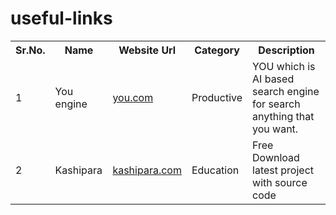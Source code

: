 # useful-links
<table>
    <tr><th>Sr.No.</th><th>Name</th><th>Website Url</th><th>Category</th><th>Description</th></tr>
    <tr><td>1</td><td>You engine</td><td><a href="https://www.you.com" target="_blank">you.com</a></td><td>Productive</td><td>YOU which is AI based search engine for search anything that you want.</td></tr>
    <tr><td>2</td><td>Kashipara</td><td><a href="www.kashipara.com" target="_blank">kashipara.com</a></td><td>Education</td><td>Free Download latest project with source code</td></tr>
</table>
